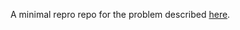 A minimal repro repo for the problem described
[here](https://github.com/pantsbuild/pants/issues/6398).

